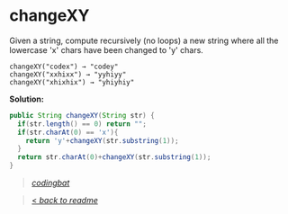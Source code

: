# changeXY

Given a string, compute recursively (no loops) a new string where all the lowercase 'x' chars have been changed to 'y' chars.

```
changeXY("codex") → "codey"
changeXY("xxhixx") → "yyhiyy"
changeXY("xhixhix") → "yhiyhiy"
```

**Solution:**

```java
public String changeXY(String str) {
  if(str.length() == 0) return "";
  if(str.charAt(0) == 'x'){
    return 'y'+changeXY(str.substring(1));
  }
  return str.charAt(0)+changeXY(str.substring(1));
}
```

> _[codingbat](https://codingbat.com/prob/p101372)_

> [< _back to readme_](FINDREPLACEREADME)